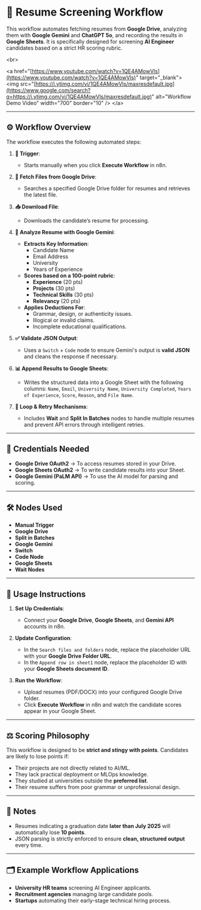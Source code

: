 # 📄 Resume Screening Workflow 

This workflow automates fetching resumes from **Google Drive**, analyzing them with **Google Gemini** and **ChatGPT 5o**, and recording the results in **Google Sheets**. It is specifically designed for screening **AI Engineer** candidates based on a strict HR scoring rubric.

\<br\>

\<a href="[https://www.youtube.com/watch?v=1QE4AMowVls](https://www.youtube.com/watch?v=1QE4AMowVls)" target="\_blank"\>
\<img src="[https://i.ytimg.com/vi/1QE4AMowVls/maxresdefault.jpg](https://www.google.com/search?q=https://i.ytimg.com/vi/1QE4AMowVls/maxresdefault.jpg)" alt="Workflow Demo Video" width="700" border="10" /\>
\</a\>

-----

## ⚙️ Workflow Overview

The workflow executes the following automated steps:

1.  **🚀 Trigger**:

      * Starts manually when you click **Execute Workflow** in n8n.

2.  **📂 Fetch Files from Google Drive**:

      * Searches a specified Google Drive folder for resumes and retrieves the latest file.

3.  **📥 Download File**:

      * Downloads the candidate’s resume for processing.

4.  **🧠 Analyze Resume with Google Gemini**:

      * **Extracts Key Information**:
          * Candidate Name
          * Email Address
          * University
          * Years of Experience
      * **Scores based on a 100-point rubric**:
          * **Experience** (20 pts)
          * **Projects** (30 pts)
          * **Technical Skills** (30 pts)
          * **Relevancy** (20 pts)
      * **Applies Deductions For**:
          * Grammar, design, or authenticity issues.
          * Illogical or invalid claims.
          * Incomplete educational qualifications.

5.  **✅ Validate JSON Output**:

      * Uses a `Switch` + `Code` node to ensure Gemini's output is **valid JSON** and cleans the response if necessary.

6.  **📊 Append Results to Google Sheets**:

      * Writes the structured data into a Google Sheet with the following columns: `Name`, `Email`, `University Name`, `University Completed`, `Years of Experience`, `Score`, `Reason`, and `File Name`.

7.  **🔄 Loop & Retry Mechanisms**:

      * Includes **Wait** and **Split In Batches** nodes to handle multiple resumes and prevent API errors through intelligent retries.

-----

## 🔑 Credentials Needed

  * **Google Drive OAuth2** → To access resumes stored in your Drive.
  * **Google Sheets OAuth2** → To write candidate results into your Sheet.
  * **Google Gemini (PaLM API)** → To use the AI model for parsing and scoring.

-----

## 🛠️ Nodes Used

  * **Manual Trigger**
  * **Google Drive**
  * **Split in Batches**
  * **Google Gemini**
  * **Switch**
  * **Code Node**
  * **Google Sheets**
  * **Wait Nodes**

-----

## 🚀 Usage Instructions

1.  **Set Up Credentials**:

      * Connect your **Google Drive**, **Google Sheets**, and **Gemini API** accounts in n8n.

2.  **Update Configuration**:

      * In the `Search files and folders` node, replace the placeholder URL with your **Google Drive Folder URL**.
      * In the `Append row in sheet1` node, replace the placeholder ID with your **Google Sheets document ID**.

3.  **Run the Workflow**:

      * Upload resumes (PDF/DOCX) into your configured Google Drive folder.
      * Click **Execute Workflow** in n8n and watch the candidate scores appear in your Google Sheet.

-----

## ⚖️ Scoring Philosophy

This workflow is designed to be **strict and stingy with points**. Candidates are likely to lose points if:

  * Their projects are not directly related to AI/ML.
  * They lack practical deployment or MLOps knowledge.
  * They studied at universities outside the **preferred list**.
  * Their resume suffers from poor grammar or unprofessional design.

-----

## 📌 Notes

  * Resumes indicating a graduation date **later than July 2025** will automatically lose **10 points**.
  * JSON parsing is strictly enforced to ensure **clean, structured output** every time.

-----

## 🗂️ Example Workflow Applications

  * **University HR teams** screening AI Engineer applicants.
  * **Recruitment agencies** managing large candidate pools.
  * **Startups** automating their early-stage technical hiring process.
